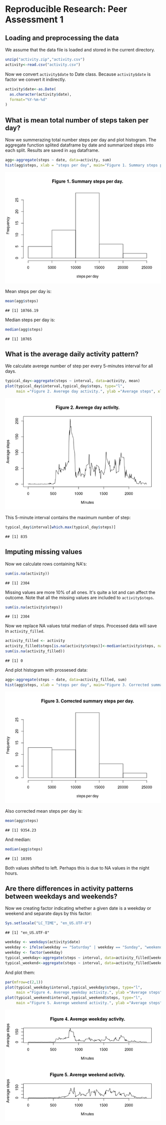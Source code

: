 # Reproducible Research: Peer Assessment 1


## Loading and preprocessing the data

We assume that the data file is loaded and stored in the current directory.

```r
unzip("activity.zip","activity.csv")
activity<-read.csv("activity.csv")
```

Now we convert `activity$date` to Date class. Because `activity$date` is factor we convert it indirectly.

```r
activity$date<-as.Date(
  as.character(activity$date),
  format="%Y-%m-%d"
)
```

## What is mean total number of steps taken per day?

Now we summerazing total number steps per day and plot histogram. The aggregate function splited dataframe by
date and summarized steps into each split. Results are saved in `agg` dataframe.

```r
agg<-aggregate(steps ~ date, data=activity, sum)
hist(agg$steps, xlab = "steps per day", main="Figure 1. Summary steps per day.")
```

![](PA1_template_files/figure-html/unnamed-chunk-2-1.png) 

Mean steps per day is:

```r
mean(agg$steps)
```

```
## [1] 10766.19
```

Median steps per day is:

```r
median(agg$steps)
```

```
## [1] 10765
```

## What is the average daily activity pattern?

We calculate averege number of step per every 5-minutes interval for all days.

```r
typical_day<-aggregate(steps ~ interval, data=activity, mean)
plot(typical_day$interval,typical_day$steps, type="l", 
     main ="Figure 2. Averege day activity.", ylab ="Average steps", xlab = "Minutes" )
```

![](PA1_template_files/figure-html/unnamed-chunk-5-1.png) 

This 5-minute interval contains the maximum number of step:

```r
typical_day$interval[which.max(typical_day$steps)]
```

```
## [1] 835
```

## Imputing missing values

Now we calculate rows containing NA's:

```r
sum(is.na(activity))
```

```
## [1] 2304
```

Missing values are more 10% of all ones. It's quite a lot and can affect the outcome. Note that all the missing values are included to `activity$steps`.

```r
sum(is.na(activity$steps))
```

```
## [1] 2304
```

Now we replace NA values total median of steps. Processed data will save in `activity_filled`.

```r
activity_filled <- activity
activity_filled$steps[is.na(activity$steps)]<-median(activity$steps, na.rm = TRUE)
sum(is.na(activity_filled))
```

```
## [1] 0
```

And plot histogram with prossesed data:

```r
agg<-aggregate(steps ~ date, data=activity_filled, sum)
hist(agg$steps, xlab = "steps per day", main="Figure 3. Corrected summary steps per day.")
```

![](PA1_template_files/figure-html/unnamed-chunk-10-1.png) 

Also corrected mean steps per day is:

```r
mean(agg$steps)
```

```
## [1] 9354.23
```

And median:

```r
median(agg$steps)
```

```
## [1] 10395
```
Both values shifted to left. Perhaps this is due to NA values in the night hours.

## Are there differences in activity patterns between weekdays and weekends?

Now we creating factor indicating whether a given date is a weekday or weekend and separate days by this factor:

```r
Sys.setlocale("LC_TIME", "en_US.UTF-8")
```

```
## [1] "en_US.UTF-8"
```

```r
weekday <- weekdays(activity$date)
weekday <- ifelse(weekday == "Saturday" | weekday == "Sunday", "weekend", "weekday")
weekday <- factor(weekday)
typical_weekday<-aggregate(steps ~ interval, data=activity_filled[weekday=="weekday",], mean)
typical_weekend<-aggregate(steps ~ interval, data=activity_filled[weekday=="weekend",], mean)
```

And plot them:

```r
par(mfrow=c(2,1))
plot(typical_weekday$interval,typical_weekday$steps, type="l", 
     main ="Figure 4. Averege weekday activity.", ylab ="Average steps", xlab = "Minutes", ylim=c(0,200))
plot(typical_weekend$interval,typical_weekend$steps, type="l", 
     main ="Figure 5. Averege weekend activity.", ylab ="Average steps", xlab = "Minutes", ylim=c(0,200))
```

![](PA1_template_files/figure-html/unnamed-chunk-14-1.png) 
